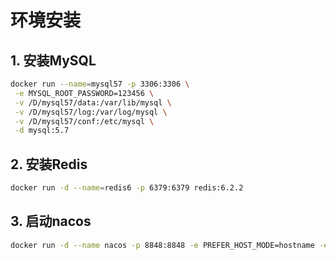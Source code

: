 # 环境安装
## 1. 安装MySQL
```bash
docker run --name=mysql57 -p 3306:3306 \
 -e MYSQL_ROOT_PASSWORD=123456 \
 -v /D/mysql57/data:/var/lib/mysql \
 -v /D/mysql57/log:/var/log/mysql \
 -v /D/mysql57/conf:/etc/mysql \
 -d mysql:5.7
```

## 2. 安装Redis
```bash
docker run -d --name=redis6 -p 6379:6379 redis:6.2.2
```
## 3. 启动nacos
```bash
docker run -d --name nacos -p 8848:8848 -e PREFER_HOST_MODE=hostname -e MODE=standalone nacos/nacos-server:1.4.2
```
